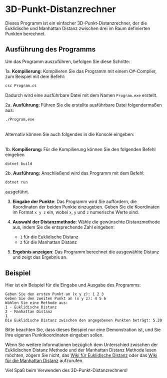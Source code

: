 # 3D-Punkt-Distanzrechner

Dieses Programm ist ein einfacher 3D-Punkt-Distanzrechner, der die Euklidische und Manhattan Distanz zwischen drei im Raum definierten Punkten berechnet.

## Ausführung des Programms

Um das Programm auszuführen, befolgen Sie diese Schritte:

1a. **Kompilierung**: Kompilieren Sie das Programm mit einem C#-Compiler, zum Beispiel mit dem Befehl:
   ```bash
   csc Program.cs
   ```
   Dadurch wird eine ausführbare Datei mit dem Namen `Program.exe` erstellt.

2a. **Ausführung**: Führen Sie die erstellte ausführbare Datei folgendermaßen aus:
   ```bash
   ./Program.exe
   ```
<br>
Alternativ können Sie auch folgendes in die Konsole eingeben:
<br><br>

1b. **Kompilierung:** Für die Kompilierung können Sie den folgenden Befehl eingeben
   ```bash
   dotnet build
   ```

2b. **Ausführung:** Anschließend wird das Programm mit dem Befehl:
  ```bash
  dotnet run
  ```
  ausgeführt.

3. **Eingabe der Punkte**: Das Programm wird Sie auffordern, die Koordinaten der beiden Punkte einzugeben. Geben Sie die Koordinaten im Format `x y z` ein, wobei `x`, `y` und `z` numerische Werte sind.

4. **Auswahl der Distanzmethode**: Wähle die gewünschte Distanzmethode aus, indem Sie die entsprechende Zahl eingeben:
   - `1` für die Euklidische Distanz
   - `2` für die Manhattan Distanz

5. **Ergebnis anzeigen**: Das Programm berechnet die ausgewählte Distanz und zeigt das Ergebnis an.

## Beispiel

Hier ist ein Beispiel für die Eingabe und Ausgabe des Programms:

```
Geben Sie den ersten Punkt an (x y z): 1 2 3
Geben Sie den zweiten Punkt an (x y z): 4 5 6
Wählen Sie eine Methode aus:
1 - Euklidische Distanz
2 - Manhattan Distanz
1
Die Euklidische Distanz zwischen den angegebenen Punkten beträgt: 5.20
```

Bitte beachten Sie, dass dieses Beispiel nur eine Demonstration ist, und Sie Ihre eigenen Punktkoordinaten eingeben sollen.

Wenn Sie weitere Informationen bezüglich dem Unterschied zwischen der Euklidischen Distanz Methode und der Manhattan Distanz Methode lesen möchten, zögern Sie nicht, das [Wiki für Euklidische Distanz](https://github.com/LunaTheFox20/CSharp-Distance-Calculator/wiki/Euklidische-Distanz) oder das [Wiki für die Manhattan Distanz](https://github.com/LunaTheFox20/CSharp-Distance-Calculator/wiki/Manhattan-Distanz) aufzurufen.

Viel Spaß beim Verwenden des 3D-Punkt-Distanzrechners!
